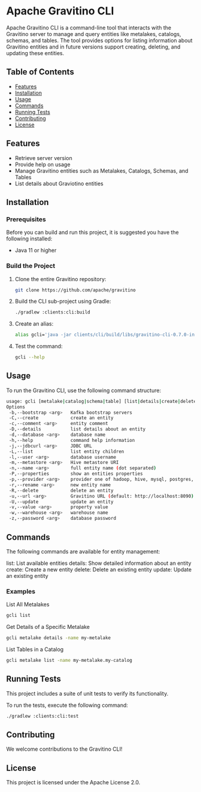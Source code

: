 <!--
  Licensed to the Apache Software Foundation (ASF) under one
  or more contributor license agreements.  See the NOTICE file
  distributed with this work for additional information
  regarding copyright ownership.  The ASF licenses this file
  to you under the Apache License, Version 2.0 (the
  "License"); you may not use this file except in compliance
  with the License.  You may obtain a copy of the License at

   http://www.apache.org/licenses/LICENSE-2.0

  Unless required by applicable law or agreed to in writing,
  software distributed under the License is distributed on an
  "AS IS" BASIS, WITHOUT WARRANTIES OR CONDITIONS OF ANY
  KIND, either express or implied.  See the License for the
  specific language governing permissions and limitations
  under the License.
-->

# Apache Gravitino CLI

Apache Gravitino CLI is a command-line tool that interacts with the Gravitino server to manage and query entities like metalakes, catalogs, schemas, and tables. The tool provides options for listing information about Gravitino entities and in future versions support creating, deleting, and updating these entities.

## Table of Contents

- [Features](#features)
- [Installation](#installation)
- [Usage](#usage)
- [Commands](#commands)
- [Running Tests](#running-tests)
- [Contributing](#contributing)
- [License](#license)

## Features

- Retrieve server version
- Provide help on usage
- Manage Gravitino entities such as Metalakes, Catalogs, Schemas, and Tables
- List details about Graviotino entities

## Installation

### Prerequisites

Before you can build and run this project, it is suggested you have the following installed:

- Java 11 or higher

### Build the Project

1. Clone the entire Gravitino repository:

    ```bash
    git clone https://github.com/apache/gravitino
    ```

2. Build the CLI sub-project using Gradle:

    ```bash
    ./gradlew :clients:cli:build
    ```
3. Create an alias:

    ```bash
    alias gcli='java -jar clients/cli/build/libs/gravitino-cli-0.7.0-incubating-SNAPSHOT.jar'
    ```
3. Test the command:
    ```bash
    gcli --help
    ```

## Usage

To run the Gravitino CLI, use the following command structure:

```bash
usage: gcli [metalake|catalog|schema|table] [list|details|create|delete|update] [options]
Options
 -b,--bootstrap <arg>   Kafka bootstrap servers
 -C,--create            create an entity
 -c,--comment <arg>     entity comment
 -D,--details           list details about an entity
 -d,--database <arg>    database name
 -h,--help              command help information
 -j,--jdbcurl <arg>     JDBC URL
 -L,--list              list entity children
 -l,--user <arg>        database username
 -m,--metastore <arg>   Hive metastore URI
 -n,--name <arg>        full entity name (dot separated)
 -P,--properties        show an entities properties
 -p,--provider <arg>    provider one of hadoop, hive, mysql, postgres, iceberg, kafka
 -r,--rename <arg>      new entity name
 -R,--delete            delete an entity
 -u,--url <arg>         Gravitino URL (default: http://localhost:8090)
 -U,--update            update an entity
 -v,--value <arg>       property value
 -w,--warehouse <arg>   warehouse name
 -z,--password <arg>    database password
```

## Commands
The following commands are available for entity management:

list: List available entities
details: Show detailed information about an entity
create: Create a new entity
delete: Delete an existing entity
update: Update an existing entity

### Examples
List All Metalakes

```bash
gcli list
```

Get Details of a Specific Metalake

```bash
gcli metalake details -name my-metalake
```

List Tables in a Catalog

```bash
gcli metalake list -name my-metalake.my-catalog
```

## Running Tests

This project includes a suite of unit tests to verify its functionality.

To run the tests, execute the following command:

```bash
./gradlew :clients:cli:test
```

## Contributing

We welcome contributions to the Gravitino CLI!

## License

This project is licensed under the Apache License 2.0.

